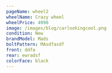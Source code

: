 ```yaml
---
pageName: wheel2
wheelName: Crazy wheel
wheelPrice: 4998
image: /images/blog/carlookingcool.png
condition: New
brandModel: Mads
boltPattern: MAsdfasdf
front: ddfa
rear: ewradsf
colorFace: black
---
```

